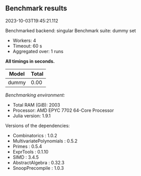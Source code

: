 ## Benchmark results

2023-10-03T19:45:21.112

Benchmarked backend: singular
Benchmark suite: dummy set

- Workers: 4
- Timeout: 60 s
- Aggregated over: 1 runs

**All timings in seconds.**

|Model|Total|
|-----|---|
|dummy|0.00|

*Benchmarking environment:*

* Total RAM (GiB): 2003
* Processor: AMD EPYC 7702 64-Core Processor                
* Julia version: 1.9.1

Versions of the dependencies:

* Combinatorics : 1.0.2
* MultivariatePolynomials : 0.5.2
* Primes : 0.5.4
* ExprTools : 0.1.10
* SIMD : 3.4.5
* AbstractAlgebra : 0.32.3
* SnoopPrecompile : 1.0.3
